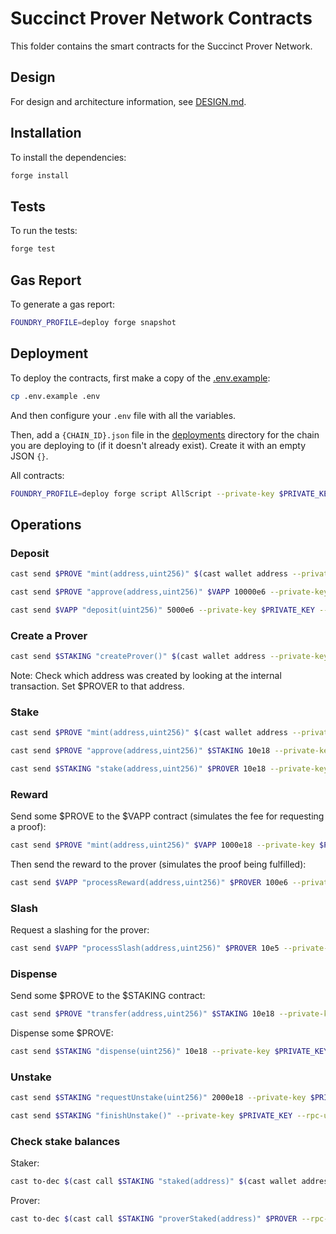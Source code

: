 # Succinct Prover Network Contracts

This folder contains the smart contracts for the Succinct Prover Network.

## Design

For design and architecture information, see [DESIGN.md](./DESIGN.md).

## Installation

To install the dependencies:

```sh
forge install
```

## Tests

To run the tests:

```sh
forge test
```

## Gas Report

To generate a gas report:

```sh
FOUNDRY_PROFILE=deploy forge snapshot
```

## Deployment

To deploy the contracts, first make a copy of the [.env.example](./.env.example):

```sh
cp .env.example .env
```

And then configure your `.env` file with all the variables.

Then, add a `{CHAIN_ID}.json` file in the [deployments](./deployments) directory for the chain you are deploying to (if it doesn't already exist). Create it with an empty JSON `{}`.

All contracts:

```sh
FOUNDRY_PROFILE=deploy forge script AllScript --private-key $PRIVATE_KEY --broadcast --rpc-url $ETH_RPC_URL
```

## Operations

### Deposit

```sh
cast send $PROVE "mint(address,uint256)" $(cast wallet address --private-key $PRIVATE_KEY) 10000e6 --private-key $PRIVATE_KEY --rpc-url $ETH_RPC_URL
```

```sh
cast send $PROVE "approve(address,uint256)" $VAPP 10000e6 --private-key $PRIVATE_KEY --rpc-url $ETH_RPC_URL
```

```sh
cast send $VAPP "deposit(uint256)" 5000e6 --private-key $PRIVATE_KEY --rpc-url $ETH_RPC_URL
```

### Create a Prover

```sh
cast send $STAKING "createProver()" $(cast wallet address --private-key $PRIVATE_KEY) --private-key $PRIVATE_KEY --rpc-url $ETH_RPC_URL
```

Note: Check which address was created by looking at the internal transaction. Set $PROVER to that address.

### Stake

```sh
cast send $PROVE "mint(address,uint256)" $(cast wallet address --private-key $PRIVATE_KEY) 10000e18 --private-key $PRIVATE_KEY --rpc-url $ETH_RPC_URL
```

```sh
cast send $PROVE "approve(address,uint256)" $STAKING 10e18 --private-key $PRIVATE_KEY --rpc-url $ETH_RPC_URL
```

```sh
cast send $STAKING "stake(address,uint256)" $PROVER 10e18 --private-key $PRIVATE_KEY --rpc-url $ETH_RPC_URL
```

### Reward

Send some $PROVE to the $VAPP contract (simulates the fee for requesting a proof):

```sh
cast send $PROVE "mint(address,uint256)" $VAPP 1000e18 --private-key $PRIVATE_KEY --rpc-url $ETH_RPC_URL
```

Then send the reward to the prover (simulates the proof being fulfilled):

```sh
cast send $VAPP "processReward(address,uint256)" $PROVER 100e6 --private-key $PRIVATE_KEY --rpc-url $ETH_RPC_URL
```

### Slash

Request a slashing for the prover:

```sh
cast send $VAPP "processSlash(address,uint256)" $PROVER 10e5 --private-key $PRIVATE_KEY --rpc-url $ETH_RPC_URL
```

### Dispense

Send some $PROVE to the $STAKING contract:

```sh
cast send $PROVE "transfer(address,uint256)" $STAKING 10e18 --private-key $PRIVATE_KEY --rpc-url $ETH_RPC_URL
```

Dispense some $PROVE:

```sh
cast send $STAKING "dispense(uint256)" 10e18 --private-key $PRIVATE_KEY --rpc-url $ETH_RPC_URL
```

### Unstake

```sh
cast send $STAKING "requestUnstake(uint256)" 2000e18 --private-key $PRIVATE_KEY --rpc-url $ETH_RPC_URL
```

```sh
cast send $STAKING "finishUnstake()" --private-key $PRIVATE_KEY --rpc-url $ETH_RPC_URL
```

### Check stake balances

Staker:

```sh
cast to-dec $(cast call $STAKING "staked(address)" $(cast wallet address --private-key $PRIVATE_KEY) --rpc-url $ETH_RPC_URL)
```

Prover:

```sh
cast to-dec $(cast call $STAKING "proverStaked(address)" $PROVER --rpc-url $ETH_RPC_URL)
```